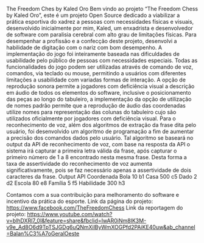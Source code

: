 The Freedom Ches by Kaled Oro
Bem vindo ao projeto “The Freedom Chess by Kaled Oro”, este é um  projeto Open Source dedicado a viabilizar a prática esportiva do xadrez a pessoas com necessidades físicas e visuais, desenvolvido inicialmente por mim, Kaled, um enxadrista e desenvolvedor de software com paralisia cerebral com alto grau de limitações físicas. Para desempenhar a profissão e a confecção deste projeto, desenvolvi a habilidade de digitação com o nariz com bom desempenho.
A implementação do jogo foi inteiramente baseada nas dificuldades de usabilidade pelo público de pessoas com necessidades especiais. Todas as funcionalidades do jogo podem ser utilizadas através de comando de voz, comandos, via teclado ou mouse, permitindo a usuários com diferentes limitações a usabilidade com variadas formas de interação.
A opção de reprodução sonora permite a jogadores com deficiência visual a descrição em áudio de todos os elementos do software, inclusive o posicionamento das peças ao longo do tabuleiro, a implementação da opção de utilização de nomes padrão permite que a reprodução de áudio das coordenadas utilize nomes para representação das colunas do tabuleiro cujo são utilizados oficialmente por jogadores com deficiência visual.
Para o reconhecimento de voz, além dos algoritmos de extração da frase dita pelo usuário, foi desenvolvido um algoritmo de programação a fim de aumentar a precisão dos comandos dados pelo usuário. Tal algoritmo se baseará no output da API de reconhecimento de voz, com base na resposta da API o sistema irá capturar a primeira letra válida da frase, após capturar o primeiro número de 1 a 8 encontrado nesta mesma frase. Desta forma a taxa de assertividade do reconhecimento de voz aumenta significativamente, pois se faz necessário apenas a assertividade de dois caracteres da frase.
Output API 	Coordenada 
Bola 10 	b1 
Casa 500 	c5 
Dado 2 	d2 
Escola 80 	e8 
Família 5 	f5 
Habilidade 300 	h3 

Contamos com a sua contribuição para melhoramento do software e incentivo da prática do esporte.
Link da página do projeto: https://www.facebook.com/TheFreedomChess
Link da reportagem do projeto: https://www.youtube.com/watch?v=blhDXRl7_0I&feature=share&fbclid=IwAR0iNm8IK3M-v9e_Ad8O6d9TpTSJGDg6uQNmXilByWmXOGPfd2PAiKE40uw&ab_channel=Balan%C3%A7oGeralOeste

